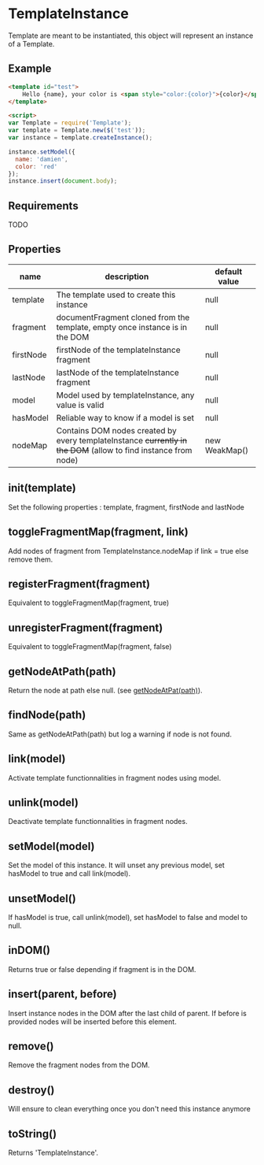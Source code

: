 TemplateInstance
==============

Template are meant to be instantiated, this object will represent an instance of a Template.

## Example

```html
<template id="test">
    Hello {name}, your color is <span style="color:{color}">{color}</span>
</template>

<script>
var Template = require('Template');
var template = Template.new($('test'));
var instance = template.createInstance();

instance.setModel({
  name: 'damien',
  color: 'red'
});
instance.insert(document.body);
```

## Requirements

TODO

## Properties

name | description | default value
---- | ------------ | --------------
template | The template used to create this instance | null
fragment | documentFragment cloned from the template, empty once instance is in the DOM | null
firstNode | firstNode of the templateInstance fragment | null
lastNode | lastNode of the templateInstance fragment | null
model | Model used by templateInstance, any value is valid | null
hasModel | Reliable way to know if a model is set | null
nodeMap | Contains DOM nodes created by every templateInstance ~~currently in the DOM~~ (allow to find instance from node)  | new WeakMap()

## init(template)

Set the following properties : template, fragment, firstNode and lastNode

## toggleFragmentMap(fragment, link)

Add nodes of fragment from TemplateInstance.nodeMap if link = true else remove them.

## registerFragment(fragment)

Equivalent to toggleFragmentMap(fragment, true)

## unregisterFragment(fragment)

Equivalent to toggleFragmentMap(fragment, false)

## getNodeAtPath(path)

Return the node at path else null. (see [getNodeAtPat(path)]()).

## findNode(path)

Same as getNodeAtPath(path) but log a warning if node is not found.

## link(model)

Activate template functionnalities in fragment nodes using model.

## unlink(model)

Deactivate template functionnalities in fragment nodes.

## setModel(model)

Set the model of this instance. It will unset any previous model, set hasModel to true and call link(model).

## unsetModel()

If hasModel is true, call unlink(model), set hasModel to false and model to null.

## inDOM()

Returns true or false depending if fragment is in the DOM.

## insert(parent, before)

Insert instance nodes in the DOM after the last child of parent. If before is provided nodes will be inserted before this element.

## remove()

Remove the fragment nodes from the DOM.

## destroy()

Will ensure to clean everything once you don't need this instance anymore

## toString()

Returns 'TemplateInstance'.
